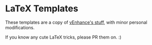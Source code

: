 # LaTeX Templates

These templates are a copy of [vEnhance's stuff](https://github.com/vEnhance/dotfiles), with minor personal modifications.

If you know any cute LaTeX tricks, please PR them on. :)